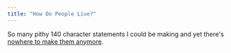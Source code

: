 ```yaml
---
title: "How Do People Live?"
---
```

<p>So many pithy 140 character statements I could be making and yet there's <a href="https://chrisenns.com/2011/03/08/giving-up-twitter-for-lent/">nowhere to make them anymore</a>.</p>
